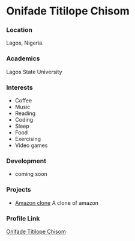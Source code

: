 # Onifade Titilope Chisom

### Location

Lagos, Nigeria.

### Academics

Lagos State University

### Interests

- Coffee
- Music
- Reading
- Coding
- Sleep
- Food
- Exercising
- Video games

### Development

- coming soon

### Projects

- [Amazon clone](https://github.com/codingAmbivert/amazon-clone) A clone of amazon

### Profile Link

[Onifade Titilope Chisom](https://github.com/codingAmbivert)
